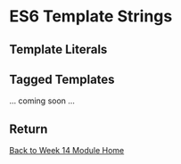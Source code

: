 # ES6 Template Strings

## Template Literals

<YouTube
    title="Template Strings Template Literals"
    url="https://www.youtube.com/embed/9SapCazLWpw"
/>

## Tagged Templates

... coming soon ...

## Return

[Back to Week 14 Module Home](./README.md)
